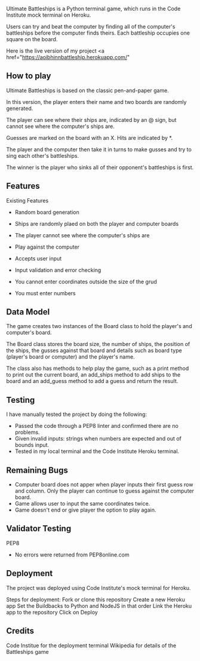 
Ultimate Battleships is a Python terminal game, which runs in the Code Institute mock terminal on Heroku.

Users can try and beat the computer by finding all of the computer's battleships before the computer finds theirs. Each 
battleship occupies one square on the board.

Here is the live version of my project <a href="https://aoibhinnbattleship.herokuapp.com/" 

## How to play

Ultimate Battleships is based on the classic pen-and-paper game.

In this version, the player enters their name and two boards are randomly generated.

The player can see where their ships are, indicated by an @ sign, but cannot see where the computer's ships are. 

Guesses are marked on the board with an X. Hits are indicated by *.

The player and the computer then take it in turns to make gusses and try to sing each other's battleships. 

The winner is the player who sinks all of their opponent's battleships is first. 

## Features

Existing Features

- Random board generation
- Ships are randomly plaed on both the player and computer boards
- The player cannot see where the computer's ships are

- Play against the computer
- Accepts user input

- Input validation and error checking
- You cannot enter coordinates outside the size of the grud
- You must enter numbers


## Data Model
The game creates two instances of the Board class to hold the player's and computer's board. 

The Board class stores the board size, the number of ships, the position of the ships, the gusses against that board and details such as board type (player's board or computer) and the player's name.

The class also has methods to help play the game, such as a print method to print out the current board, an add_ships method to add ships to the board and an add_guess method to add a guess and return the result. 

## Testing
I have manually tested the project by doing the following: 
- Passed the code through a PEP8 linter and confirmed there are no problems. 
- Given invalid inputs: strings when numbers are expected and out of bounds input. 
- Tested in my local terminal and the Code Institute Heroku terminal. 

## Remaining Bugs
- Computer board does not apper when player inputs their first guess row and column. Only the player can continue to guess against the computer board.
- Game allows user to input the same coordinates twice.
- Game doesn't end or give player the option to play again.

## Validator Testing
PEP8
- No errors were returned from PEP8online.com

## Deployment
The project was deployed using Code Institute's mock terminal for Heroku. 

Steps for deployment: 
Fork or clone this repository
Create a new Heroku app
Set the Buildbacks to Python and NodeJS in that order 
Link the Heroku app to the repository 
Click on Deploy

## Credits
Code Institue for the deployment terminal 
Wikipedia for details of the Battleships game